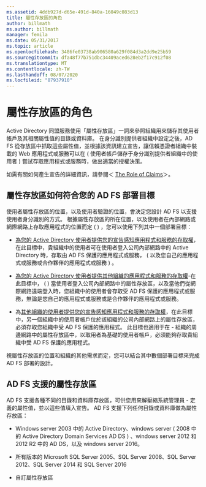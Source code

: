 ```yaml
---
ms.assetid: 4ddb927d-d65e-491d-840a-16049c083d13
title: 屬性存放區的角色
author: billmath
ms.author: billmath
manager: femila
ms.date: 05/31/2017
ms.topic: article
ms.openlocfilehash: 3486fe03738ab906580a629f084d3a2dd9e25b59
ms.sourcegitcommit: dfa48f77b751dbc34409aced628eb2f17c912f08
ms.translationtype: MT
ms.contentlocale: zh-TW
ms.lasthandoff: 08/07/2020
ms.locfileid: "87937910"
---
```

# <a name="the-role-of-attribute-stores"></a>屬性存放區的角色
Active Directory 同盟服務使用「屬性存放區」一詞來參照組織用來儲存其使用者帳戶及其相關屬性值的目錄或資料庫。 在身分識別提供者組織中設定之後，AD FS 從存放區中抓取這些屬性值，並根據該資訊建立宣告，讓信賴憑證者組織中裝載的 Web 應用程式或服務可以在 \( 使用者帳戶儲存于身分識別提供者組織中的使用者 \) 嘗試存取應用程式或服務時，做出適當的授權決策。

如需有關如何產生宣告的詳細資訊，請參閱＜ [The Role of Claims](The-Role-of-Claims.md)＞。

## <a name="how-attribute-stores-fit-in-with-your-ad-fs-deployment-goals"></a>屬性存放區如何符合您的 AD FS 部署目標
使用者屬性存放區的位置，以及使用者驗證的位置，會決定您設計 AD FS 以支援使用者身分識別的方式。 根據屬性存放區的所在位置，以及使用者在內部網路或網際網路上存取應用程式的位置而定 \( \) ，您可以使用下列其中一個部署目標：

-   [為您的 Active Directory 使用者提供您的宣告感知應用程式和服務的存取權](/previous-versions/windows/it-pro/windows-server-2012-R2-and-2012/dd807071(v=ws.11))，在此目標中，貴組織中的使用者可在使用者登入公司內部網路中的 Active Directory 時，存取由 AD FS 保護的應用程式或服務， \( 以及您自己的應用程式或服務或合作夥伴的應用程式或服務 \) 。

-   [為您的 Active Directory 使用者提供其他組織的應用程式和服務的存取權](/previous-versions/windows/it-pro/windows-server-2012-R2-and-2012/dd807123(v=ws.11))-在此目標中， \( \) 當使用者登入公司內部網路中的屬性存放區，以及當他們從網際網路遠端登入時，您組織中的使用者會存取受 AD FS 保護的應用程式或服務，無論是您自己的應用程式或服務或是合作夥伴的應用程式或服務。

-   為[其他組織的使用者提供您的宣告感知應用程式和服務的存取權](/previous-versions/windows/it-pro/windows-server-2012-R2-and-2012/dd807099(v=ws.11))，在此目標中，另一個組織中的使用者帳戶位於該組織的公司內部網路上的屬性存放區，必須存取您組織中受 AD FS 保護的應用程式。 此目標也適用于在 \- 組織的周邊網路中的屬性存放區中，以取用者為基礎的使用者帳戶，必須能夠存取貴組織中受 AD FS 保護的應用程式。

視屬性存放區的位置和組織的其他需求而定，您可以結合其中數個部署目標來完成 AD FS 部署的設計。

## <a name="attribute-stores-that-are-supported-by-ad-fs"></a>AD FS 支援的屬性存放區
AD FS 支援各種不同的目錄和資料庫存放區，可供您用來解壓縮系統管理員 \- 定義的屬性值，並以這些值填入宣告。 AD FS 支援下列任何目錄或資料庫做為屬性存放區：

-   Windows server 2003 中的 Active Directory、windows server \( 2008 中的 Active Directory Domain Services AD DS \) 、windows server 2012 和 2012 R2 中的 AD DS，以及 windows server 2016。

-   所有版本的 Microsoft SQL Server 2005、SQL Server 2008、SQL Server 2012、SQL Server 2014 和 SQL Server 2016

-   自訂屬性存放區

